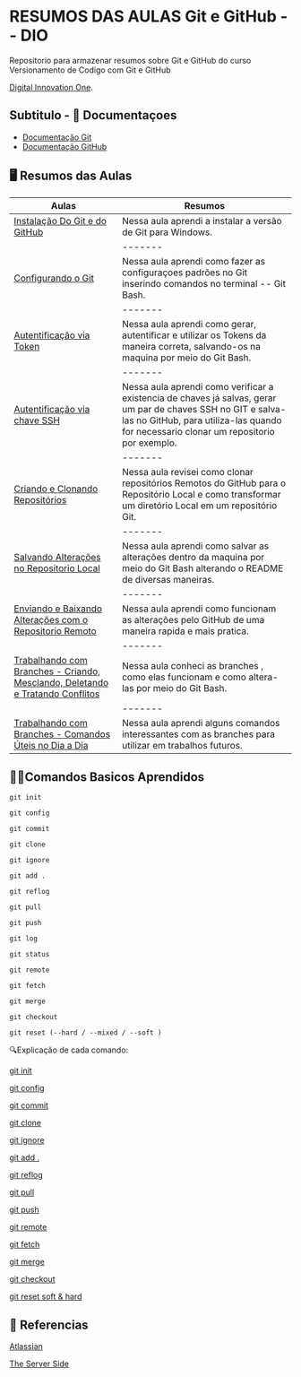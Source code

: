 
# RESUMOS DAS AULAS Git e GitHub -- DIO

Repositorio para armazenar resumos sobre Git e GitHub do curso Versionamento de Codigo com Git e GitHub 

[Digital Innovation One](http://www.dio.me/).

## Subtitulo - 📃 Documentaçoes 
- [Documentação Git](https://git-scm.com/doc)
- [Documentação GitHub](https://docs.github.com/pt)

## 🖥 Resumos das Aulas

| Aulas | Resumos | 
|-------|---------|
| [Instalação Do Git e do GitHub](https://web.dio.me/course/versionamento-de-codigo-com-git-e-github/learning/c8d73362-9038-4259-af4c-30dcc5551afe?back=/track/microsoft-azure-essentials&tab=forum&moduleId=undefined)| Nessa aula aprendi a instalar a versão de Git para Windows.|
| |-------|---------|
| [Configurando o Git](https://web.dio.me/course/versionamento-de-codigo-com-git-e-github/learning/f9b294d2-f8ca-4364-9031-1e897721b3e2?back=/track/microsoft-azure-essentials&tab=forum&moduleId=undefined)| Nessa aula aprendi como fazer as configuraçoes padrões no Git inserindo comandos no terminal -- Git Bash. |
||-------|---------|
| [Autentificação via Token](https://web.dio.me/course/versionamento-de-codigo-com-git-e-github/learning/3d13d85f-2508-4396-9657-4643d3302c79?back=/track/microsoft-azure-essentials&tab=forum&moduleId=undefined) | Nessa aula aprendi como gerar, autentificar e utilizar os Tokens da maneira correta, salvando-os na maquina por meio do Git Bash.|
||-------|---------|
| [Autentificação via chave SSH](https://web.dio.me/course/versionamento-de-codigo-com-git-e-github/learning/a53b7d6e-d7a2-40de-a8f9-cc30b42fc93d?back=/track/microsoft-azure-essentials&tab=forum&moduleId=undefined) | Nessa aula aprendi como verificar a existencia de chaves já salvas, gerar um par de chaves SSH no GIT e salva-las no GitHub, para utiliza-las quando for necessario clonar um repositorio por exemplo.| 
||-------|---------|
| [Criando e Clonando Repositórios](https://web.dio.me/course/versionamento-de-codigo-com-git-e-github/learning/a53b7d6e-d7a2-40de-a8f9-cc30b42fc93d?back=/track/microsoft-azure-essentials&tab=forum&moduleId=undefined) | Nessa aula revisei como clonar repositórios Remotos do GitHub para o Repositório Local e como transformar um diretório Local em um repositório Git.|
||-------|---------|
| [Salvando Alterações no Repositorio Local](https://web.dio.me/course/versionamento-de-codigo-com-git-e-github/learning/599dd3dd-d189-474f-a55c-22f37b4472da?back=/track/microsoft-azure-essentials&tab=forum&moduleId=undefined) | Nessa aula aprendi como salvar as alterações dentro da maquina por meio do Git Bash alterando o README de diversas maneiras.|
||-------|---------|
| [Enviando e Baixando Alterações com o Repositorio Remoto](https://web.dio.me/course/versionamento-de-codigo-com-git-e-github/learning/dd17c56e-2327-493c-942a-358a49a26549?back=/track/microsoft-azure-essentials&tab=forum&moduleId=undefined) | Nessa aula aprendi como funcionam as alterações pelo GitHub de uma maneira rapida e mais pratica. |
||-------|---------|
| [Trabalhando com Branches - Criando, Mesclando, Deletando e Tratando Conflitos](https://web.dio.me/course/versionamento-de-codigo-com-git-e-github/learning/2c7fd2b1-e7c4-4947-9b07-ffcbfb4bd689?back=/track/microsoft-azure-essentials&tab=forum&moduleId=undefined) | Nessa aula conheci as branches , como elas funcionam e como altera-las por meio do Git Bash. |
||-------|---------|
| [Trabalhando com Branches - Comandos Úteis no Dia a Dia](https://web.dio.me/course/versionamento-de-codigo-com-git-e-github/learning/80018fab-daac-4917-8527-a6be2e0c3cf0?back=/track/microsoft-azure-essentials&tab=forum&moduleId=undefined) | Nessa aula aprendi alguns comandos interessantes com as branches para utilizar em trabalhos futuros. |

##  👩‍💻Comandos Basicos Aprendidos
```
git init
```
```
git config
```
```
git commit
```
```
git clone
```
```
git ignore
```
```
git add .
```
```
git reflog
```
```
git pull
```
```
git push
```
```
git log
```
```
git status
```
```
git remote
```
```
git fetch
```
```
git merge
```
```
git checkout
```
```
git reset (--hard / --mixed / --soft )
```
🔍Explicação de cada comando:

[ git init](https://www.atlassian.com/br/git/tutorials/setting-up-a-repository/git-init)

[ git config](https://www.atlassian.com/br/git/tutorials/setting-up-a-repository/git-config)

[ git commit](https://www.atlassian.com/br/git/tutorials/saving-changes/git-commit#:~:text=O%20comando%20git%20commit%20captura,que%20voc%C3%AA%20pe%C3%A7a%20a%20ele.)

[ git clone](https://www.atlassian.com/br/git/tutorials/setting-up-a-repository/git-clone)

[ git ignore](https://www.atlassian.com/br/git/tutorials/saving-changes/gitignore)

[ git add .](https://www.atlassian.com/git/tutorials/saving-changes)

[ git reflog](https://www.atlassian.com/br/git/tutorials/rewriting-history/git-reflog)

[ git pull](https://www.atlassian.com/br/git/tutorials/syncing/git-pull)

[ git push](https://www.atlassian.com/br/git/tutorials/syncing/git-push)

[ git remote](https://www.atlassian.com/br/git/tutorials/syncing#:~:text=O%20comando%20git%20remote%20%C3%A9%2C%20em%20ess%C3%AAncia%2C%20uma%20interface%20para,git%2Fconfig%20do%20reposit%C3%B3rio.)

[ git fetch](https://www.atlassian.com/br/git/tutorials/syncing/git-fetch)

[ git merge](https://www.atlassian.com/br/git/tutorials/using-branches/git-merge)

[ git checkout](https://www.atlassian.com/br/git/tutorials/using-branches/git-checkout)

[ git reset soft & hard ](https://www.theserverside.com/blog/Coffee-Talk-Java-News-Stories-and-Opinions/Git-reset-hard-vs-soft-Whats-the-difference#:~:text=Use%20git%20reset%20soft%20if,state%20at%20the%20reset%20commit.)


## 📔 Referencias
[Atlassian](https://www.atlassian.com/br/)

[The Server Side](https://www.theserverside.com/)
